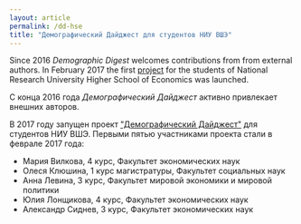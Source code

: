 ```yaml
---
layout: article
permalink: /dd-hse
title: "Демографический Дайджест для студентов НИУ ВШЭ"
---
```


Since 2016 *Demographic Digest* welcomes contributions from  from external authors. In February 2017 the first [project](https://www.hse.ru/org/hse/pfair/199751652.html) for the students of National Research University Higher School of Economics was launched.

С конца 2016 года *Демографический Дайджест* активно привлекает внешних авторов.   

В 2017 году запущен проект ["Демографический Дайджест"](https://www.hse.ru/org/hse/pfair/199751652.html) для студентов НИУ ВШЭ. Первыми пятью участниками проекта стали в феврале 2017 года:  
 * Мария Вилкова, 4 курс, Факультет экономических наук  
 * Олеся Клюшина, 1 курс магистратуры, Факультет социальных наук  
 * Анна Левина, 3 курс, Факультет мировой экономики и мировой политики  
 * Юлия Лонщикова, 4 курс, Факультет экономических наук  
 * Александр Сиднев, 3 курс, Факультет экономических наук  